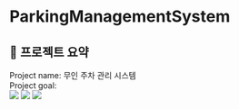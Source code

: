 ParkingManagementSystem
=======================
🚗 프로젝트 요약
-------------
Project name: 무인 주차 관리 시스템   
Project goal:    
 <img src="https://img.shields.io/badge/Python-3776AB?style=plastic&logo=Python&logoColor=white">
 <img src="https://img.shields.io/badge/Csharp-512BD4?style=plastic&logo=csharp#&logoColor=white">
 <img src="https://img.shields.io/badge/STM32-03234B?style=plastic&logo=stmicroelectronics#&logoColor=white">
